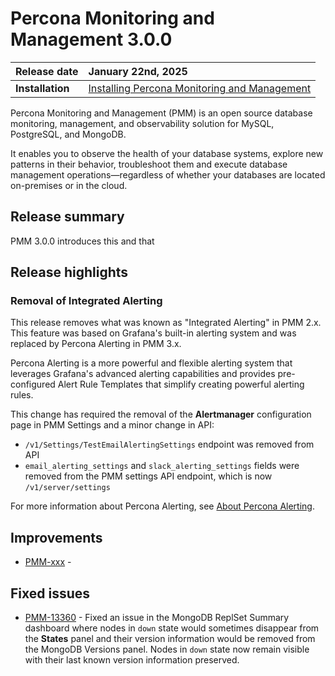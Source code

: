 # Percona Monitoring and Management 3.0.0 

| **Release date** | January 22nd, 2025                                                                                  |
| ----------------- | :---------------------------------------------------------------------------------------------- |
| **Installation** | [Installing Percona Monitoring and Management](../quickstart/index.md) |

Percona Monitoring and Management (PMM) is an open source database monitoring, management, and observability solution for MySQL, PostgreSQL, and MongoDB.

It enables you to observe the health of your database systems, explore new patterns in their behavior, troubleshoot them and execute database management operations—regardless of whether your databases are located on-premises or in the cloud.

## Release summary
PMM 3.0.0 introduces this and that


## Release highlights

### Removal of Integrated Alerting

This release removes what was known as "Integrated Alerting" in PMM 2.x. This feature was based on Grafana's built-in alerting system and was replaced by Percona Alerting in PMM 3.x.

Percona Alerting is a more powerful and flexible alerting system that leverages Grafana's advanced alerting capabilities and provides pre-configured Alert Rule Templates that simplify creating powerful alerting rules.

This change has required the removal of the **Alertmanager** configuration page in PMM Settings and a minor change in API:

- `/v1/Settings/TestEmailAlertingSettings` endpoint was removed from API
- `email_alerting_settings` and `slack_alerting_settings` fields were removed from the PMM settings API endpoint, which is now `/v1/server/settings`

For more information about Percona Alerting, see [About Percona Alerting](../alert/index.md).


## Improvements

- [PMM-xxx](https://perconadev.atlassian.net/browse/PMM-xxx) - 

## Fixed issues

- [PMM-13360](https://perconadev.atlassian.net/browse/PMM-13360) - Fixed an issue in the MongoDB ReplSet Summary dashboard where nodes in `down` state would sometimes disappear from the **States** panel and their version information would be removed from the MongoDB Versions panel. Nodes in `down` state now remain visible with their last known version information preserved.